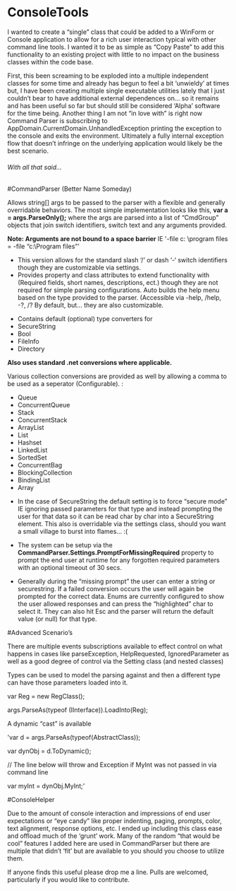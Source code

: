 # ConsoleTools

I wanted to create a “single” class that could be added to a WinForm or Console application to allow for a rich user interaction typical with other command line tools. I wanted it to be as simple as “Copy Paste” to add this functionality to an existing project with little to no impact on the business classes within the code base. 

First, this been screaming to be exploded into a multiple independent classes for some time and already has begun to feel a bit ‘unwieldy’ at times but, I have been creating multiple single executable utilities lately that I just couldn’t bear to have additional external dependences on… so it remains and has been useful so far but should still be considered ‘Alpha’ software for the time being.
Another thing I am not “in love with” is right now Command Parser is subscribing to AppDomain.CurrentDomain.UnhandledException printing the exception to the console and exits the environment. Ultimately a fully internal exception flow that doesn’t infringe on the underlying application would likely be the best scenario. 

###### With all that said…

#CommandParser (Better Name Someday)

Allows string[] args to be passed to the parser with a flexible and generally overridable behaviors. 
The most simple implementation looks like this, **var a = args.ParseOnly();** where the args are parsed into a list of “CmdGroup” objects that join switch identifiers, switch text and any arguments provided. 

**Note: Arguments are not bound to a space barrier** 
IE      '-file c: \program files  = -file “c:\Program files”'

* This version allows for the standard slash ‘/’ or dash ‘-‘ switch identifiers though they are customizable via settings.
* Provides property and class attributes to extend functionality with (Required fields, short names, descriptions, ect.) though they are not required for simple parsing configurations. 
Auto builds the help menu based on the type provided to the parser. (Accessible via -help, /help, -?, /? By default, but… they are also customizable. 

- Contains default (optional) type converters for 
- SecureString
- Bool
- FileInfo
- Directory

**Also uses standard .net conversions where applicable.**

Various collection conversions are provided as well by allowing a comma to be used as a seperator (Configurable). :
- Queue
- ConcurrentQueue
- Stack
- ConcurrentStack
- ArrayList
- List
- Hashset
- LinkedList
- SortedSet
- ConcurrentBag
- BlockingCollection
- BindingList
- Array
 

* In the case of SecureString the default setting is to force “secure mode” IE ignoring passed parameters for that type and instead prompting the user for that data so it can be read char by char into a SecureString element. This also is overridable via the settings class, should you want a small village to burst into flames… :(

* The system can be setup via the **CommandParser.Settings.PromptForMissingRequired** property to prompt the end user at runtime for any forgotten required parameters with an optional timeout of 30 secs. 

* Generally during the “missing prompt” the user can enter a string or securestring. If a failed conversion occurs the user will again be prompted for the correct data. Enums are currently configured to show the user allowed responses and can press the “highlighted” char to select it. They can also hit Esc and the parser will return the default value (or null) for that type.

#Advanced Scenario’s

There are multiple events subscriptions available to effect control on what happens in cases like parseException, HelpRequested, IgnoredParameter as well as a good degree of control via the Setting class (and nested classes)

Types can be used to model the parsing against and then a different type can have those parameters loaded into it. 

var Reg = new RegClass();

args.ParseAs(typeof (IInterface)).LoadInto(Reg);

A dynamic “cast” is available 

'var d = args.ParseAs(typeof(AbstractClass));

var dynObj = d.ToDynamic();

// The line below will throw and Exception if MyInt was not passed in via command line

var myInt = dynObj.MyInt;'


#ConsoleHelper

Due to the amount of console interaction and impressions of end user expectations or “eye candy” like proper indenting, paging, prompts, color, text alignment, response options, etc. I ended up including this class ease and offload much of the ‘grunt’ work. Many of the random “that would be cool” features I added here are used in CommandParser but there are multiple that didn’t ‘fit’ but are available to you should you choose to utilize them.

If anyone finds this useful please drop me a line. Pulls are welcomed, particularly if you would like to contribute.

